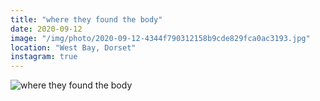 ```yaml
---
title: "where they found the body"
date: 2020-09-12
image: "/img/photo/2020-09-12-4344f790312158b9cde829fca0ac3193.jpg"
location: "West Bay, Dorset"
instagram: true
---
```


![where they found the body](/img/photo/2020-09-12-4344f790312158b9cde829fca0ac3193.jpg)
